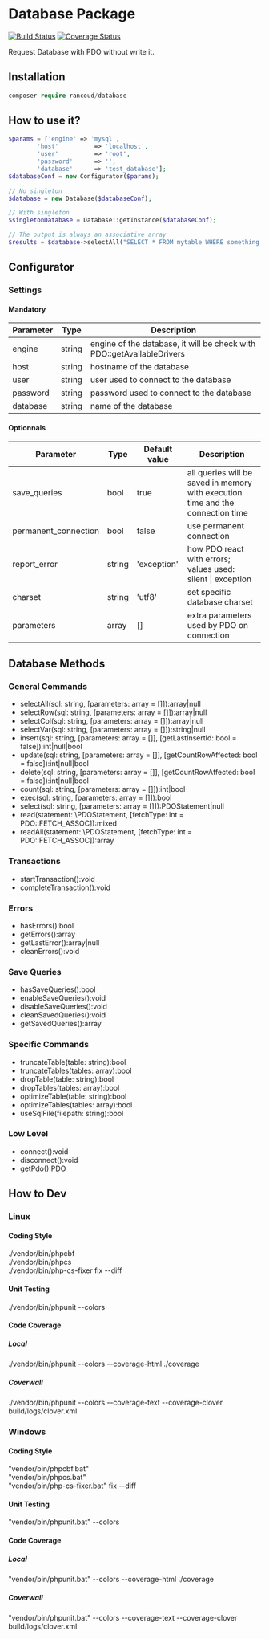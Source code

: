 # Database Package

[![Build Status](https://travis-ci.org/rancoud/Database.svg?branch=fix-better-exception)](https://travis-ci.org/rancoud/Database) [![Coverage Status](https://coveralls.io/repos/github/rancoud/Database/badge.svg?branch=fix-better-exception)](https://coveralls.io/github/rancoud/Database?branch=fix-better-exception)

Request Database with PDO without write it.  

## Installation
```php
composer require rancoud/database
```

## How to use it?
```php
$params = ['engine' => 'mysql',
        'host'          => 'localhost',
        'user'          => 'root',
        'password'      => '',
        'database'      => 'test_database'];
$databaseConf = new Configurator($params);

// No singleton
$database = new Database($databaseConf);

// With singleton
$singletonDatabase = Database::getInstance($databaseConf);

// The output is always an associative array
$results = $database->selectAll("SELECT * FROM mytable WHERE something > :thing", ['thing' => 5]);
```

## Configurator
### Settings
#### Mandatory
| Parameter | Type | Description |
| --- | --- | --- |
| engine | string | engine of the database, it will be check with PDO::getAvailableDrivers |
| host | string | hostname of the database |
| user | string | user used to connect to the database |
| password | string | password used to connect to the database |
| database | string | name of the database |

#### Optionnals
| Parameter | Type | Default value | Description |
| --- | --- | --- | --- |
| save_queries | bool | true | all queries will be saved in memory with execution time and the connection time |
| permanent_connection | bool | false | use permanent connection |
| report_error | string | 'exception' | how PDO react with errors; values used: silent \| exception |
| charset | string | 'utf8' | set specific database charset |
| parameters | array | [] | extra parameters used by PDO on connection |

## Database Methods
### General Commands  
* selectAll(sql: string, [parameters: array = []]):array|null  
* selectRow(sql: string, [parameters: array = []]):array|null  
* selectCol(sql: string, [parameters: array = []]):array|null  
* selectVar(sql: string, [parameters: array = []]):string|null  
* insert(sql: string, [parameters: array = []], [getLastInsertId: bool = false]):int|null|bool  
* update(sql: string, [parameters: array = []], [getCountRowAffected: bool = false]):int|null|bool  
* delete(sql: string, [parameters: array = []], [getCountRowAffected: bool = false]):int|null|bool  
* count(sql: string, [parameters: array = []]):int|bool  
* exec(sql: string, [parameters: array = []]):bool  
* select(sql: string, [parameters: array = []]):PDOStatement|null  
* read(statement: \PDOStatement, [fetchType: int = PDO::FETCH_ASSOC]):mixed  
* readAll(statement: \PDOStatement, [fetchType: int = PDO::FETCH_ASSOC]):array  

### Transactions
* startTransaction():void  
* completeTransaction():void  

### Errors
* hasErrors():bool  
* getErrors():array  
* getLastError():array|null  
* cleanErrors():void  

### Save Queries
* hasSaveQueries():bool  
* enableSaveQueries():void  
* disableSaveQueries():void  
* cleanSavedQueries():void  
* getSavedQueries():array  

### Specific Commands
* truncateTable(table: string):bool  
* truncateTables(tables: array):bool  
* dropTable(table: string):bool  
* dropTables(tables: array):bool  
* optimizeTable(table: string):bool  
* optimizeTables(tables: array):bool  
* useSqlFile(filepath: string):bool  

### Low Level
* connect():void  
* disconnect():void  
* getPdo():PDO  

## How to Dev
### Linux
#### Coding Style
./vendor/bin/phpcbf  
./vendor/bin/phpcs  
./vendor/bin/php-cs-fixer fix --diff  

#### Unit Testing
./vendor/bin/phpunit --colors  

#### Code Coverage
##### Local
./vendor/bin/phpunit --colors --coverage-html ./coverage
##### Coverwall
./vendor/bin/phpunit --colors --coverage-text --coverage-clover build/logs/clover.xml  

### Windows
#### Coding Style
"vendor/bin/phpcbf.bat"  
"vendor/bin/phpcs.bat"  
"vendor/bin/php-cs-fixer.bat" fix --diff   

#### Unit Testing
"vendor/bin/phpunit.bat" --colors  
  
#### Code Coverage
##### Local
"vendor/bin/phpunit.bat" --colors --coverage-html ./coverage

##### Coverwall
"vendor/bin/phpunit.bat" --colors --coverage-text --coverage-clover build/logs/clover.xml  